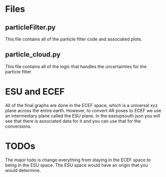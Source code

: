 # Files

## particleFilter.py

This file contains all of the particle filter code and associated plots.

## particle_cloud.py

This file contains all of the logic that handles the uncertainties for the
particle filter.

# ESU and ECEF

All of the final graphs are done in the ECEF space, which is a universal xyz
plane across the entire earth. However, to convert AR poses to ECEF we use an
intermediary plane called the ESU plane. In the eastupsouth json you will see
that there is associated data for it and you can use that for the conversions.

# TODOs

The major todo is change everything from staying in the ECEF space to being in
the ESU space. The ESU space would have an origin that you would determine.
